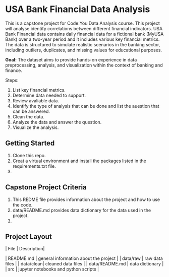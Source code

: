 # USA Bank Financial Data Analysis

This is a capstone project  for Code:You Data Analysis course. This project will analyse  identify correlations between different financial indicators. USA Bank Financial data  contains daily financial data for a fictional bank (MyUSA Bank) over a two-year period and it includes various key financial metrics. The data is structured to simulate realistic scenarios in the banking sector, including outliers, duplicates, and missing values for educational purposes.

**Goal:**
The dataset aims to provide hands-on experience in data preprocessing, analysis, and visualization within the context of banking and finance.

Steps:

1. List key financial metrics.
2. Determine data needed to support.
3. Review avaliable data.
4. Identify the type of analysis that can be done and list the auestion that can be answered.
5. Clean the data.
6. Analyze the data and answer the question.
7. Visualize the analysis.

## Getting Started

1. Clone this repo.
2. Creat a virtual environment and install the packages listed in the requirements.txt file.
3. 

## Capstone Project Criteria

1. This REDME file provides information about the project and how to use the code.
2. data/README.md provides data dictionary for the data used in the project.
3. 

## Project Layout

| File | Description|

| README.md | general information about the project |
| data/raw | raw data files |
| data/clean| cleaned data files |
| data/README.md | data dictionary |
| src | jupyter notebooks and python scripts |
